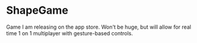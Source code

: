 # ShapeGame
Game I am releasing on the app store. Won't be huge, but will allow for real time 1 on 1 multiplayer with gesture-based controls.
